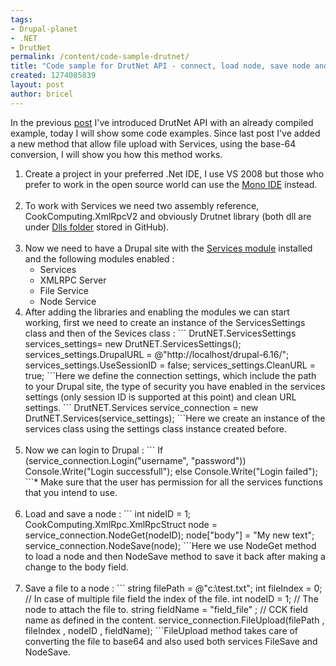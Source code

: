 ```yaml
---
tags:
- Drupal-planet
- .NET
- DrutNet
permalink: /content/code-sample-drutnet/
title: "Code sample for DrutNet API - connect, load node, save node and upload file"
created: 1274085839
layout: post
author: bricel
---
```

In the previous <a href="/content/drutnet-drupal-net-api">post</a> I've introduced DrutNet API with an already compiled example, today I will show some code examples.
Since last post I've added a new method that allow file upload with Services, using the base-64 conversion, I will show you how this method works.

<!-- more -->

<ol>
<li>Create a project in your preferred  .Net IDE, I use VS 2008 but those who prefer to work in the open source world can use the <a href= "http://www.mono-project.com" target="_blank">Mono IDE</a> instead.
</li><br></ul>
<li>To work with Services we need two assembly reference,  CookComputing.XmlRpcV2 and obviously Drutnet library (both dll are under  <a href="http://github.com/bricel/DrutNet/tree/master/Dlls/" target ="_blank">Dlls folder</a> stored in GitHub).
</li><br>
<li>Now we need to have a Drupal site with the <a href="http://drupal.org/project/Services" target= "_blank">Services module</a> installed  and the following modules enabled :
<ul>
<li>Services</li>
<li>XMLRPC Server </li>
<li>File Service</li>
<li>Node Service</li></ul>
</li>
<li>After adding the libraries and enabling the modules we can start working, first we need to create an instance of the ServicesSettings class and then of the Sevices class  :
```
 DrutNET.ServicesSettings services_settings= new DrutNET.ServicesSettings();
 services_settings.DrupalURL = @"http://localhost/drupal-6.16/";
 services_settings.UseSessionID = false;
 services_settings.CleanURL = true;
```Here we define the connection settings, which include the path to your Drupal site, the type of security you have enabled in the services settings (only session ID is supported at this point) and clean URL settings.
```
DrutNET.Services service_connection = new DrutNET.Services(service_settings);
```Here we create an instance of the services class using the settings class instance created before.
</li><br>
<li>Now we can login to Drupal :
```
If (service_connection.Login("username", "password"))
  Console.Write("Login successfull");
else
  Console.Write("Login failed");
```* Make sure that the user has permission for all the services functions that you intend to use.
</li><br>
<li>Load and save a node :
```
int nideID = 1;
CookComputing.XmlRpc.XmlRpcStruct node = service_connection.NodeGet(nodeID);
node["body"] = "My new text";
service_connection.NodeSave(node);
```Here we use NodeGet method to load a node and then NodeSave method to save it back after making a change to the body field.
</li><br>
<li>Save a file to a node :
```
 string filePath = @"c:\test.txt";
 int fileIndex = 0; // In case of multiple file field the index of the file.
 int nodeID = 1; // The node to attach the file to.
 string fieldName = "field_file" ; // CCK field name as defined in the content.
 service_connection.FileUpload(filePath , fileIndex , nodeID , fieldName);
```FileUpload method takes care of converting the file to base64 and also used both services FileSave and NodeSave.
</li></ol>
